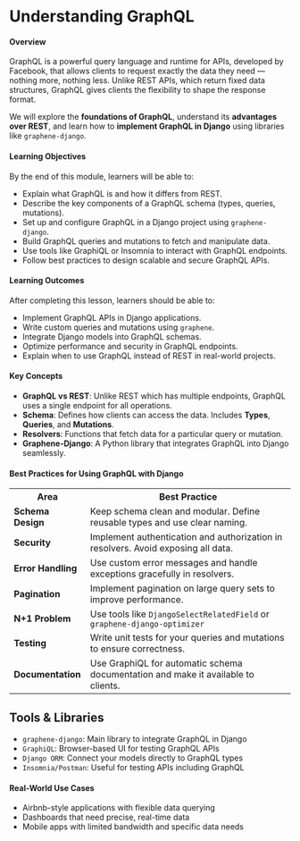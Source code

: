 # Understanding GraphQL

<h4>Overview</h4>

<p>GraphQL is a powerful query language and runtime for APIs, developed by Facebook, that allows clients to request exactly the data they need — nothing more, nothing less. Unlike REST APIs, which return fixed data structures, GraphQL gives clients the flexibility to shape the response format.</p>

<p>We will explore the <strong>foundations of GraphQL</strong>, understand its <strong>advantages over REST</strong>, and learn how to <strong>implement GraphQL in Django</strong> using libraries like <code>graphene-django</code>.</p>

<h4>Learning Objectives</h4>

<p>By the end of this module, learners will be able to:</p>

<ul>
<li> Explain what GraphQL is and how it differs from REST.</li>
<li> Describe the key components of a GraphQL schema (types, queries, mutations).</li>
<li> Set up and configure GraphQL in a Django project using <code>graphene-django</code>.</li>
<li> Build GraphQL queries and mutations to fetch and manipulate data.</li>
<li> Use tools like GraphiQL or Insomnia to interact with GraphQL endpoints.</li>
<li> Follow best practices to design scalable and secure GraphQL APIs.</li>
</ul>

<h4>Learning Outcomes</h4>

<p>After completing this lesson, learners should be able to:</p>

<ul>
<li> Implement GraphQL APIs in Django applications.</li>
<li> Write custom queries and mutations using <code>graphene</code>.</li>
<li> Integrate Django models into GraphQL schemas.</li>
<li> Optimize performance and security in GraphQL endpoints.</li>
<li> Explain when to use GraphQL instead of REST in real-world projects.</li>
</ul>

<h4>Key Concepts</h4>

<ul>
<li><strong>GraphQL vs REST</strong>: Unlike REST which has multiple endpoints, GraphQL uses a single endpoint for all operations.</li>
<li><strong>Schema</strong>: Defines how clients can access the data. Includes <strong>Types</strong>, <strong>Queries</strong>, and <strong>Mutations</strong>.</li>
<li><strong>Resolvers</strong>: Functions that fetch data for a particular query or mutation.</li>
<li><strong>Graphene-Django</strong>: A Python library that integrates GraphQL into Django seamlessly.</li>
</ul>

<h4>Best Practices for Using GraphQL with Django</h4>
<table class="hbtn-table"><tr>
<th>Area</th>
<th>Best Practice</th>
</tr>
<tr>
<td><strong>Schema Design</strong></td>
<td>Keep schema clean and modular. Define reusable types and use clear naming.</td>
</tr>
<tr>
<td><strong>Security</strong></td>
<td>Implement authentication and authorization in resolvers. Avoid exposing all data.</td>
</tr>
<tr>
<td><strong>Error Handling</strong></td>
<td>Use custom error messages and handle exceptions gracefully in resolvers.</td>
</tr>
<tr>
<td><strong>Pagination</strong></td>
<td>Implement pagination on large query sets to improve performance.</td>
</tr>
<tr>
<td><strong>N+1 Problem</strong></td>
<td>Use tools like <code>DjangoSelectRelatedField</code> or <code>graphene-django-optimizer</code></td>
</tr>
<tr>
<td><strong>Testing</strong></td>
<td>Write unit tests for your queries and mutations to ensure correctness.</td>
</tr>
<tr>
<td><strong>Documentation</strong></td>
<td>Use GraphiQL for automatic schema documentation and make it available to clients.</td>
</tr>
</table>
<h2>Tools &amp; Libraries</h2>

<ul>
<li><code>graphene-django</code>: Main library to integrate GraphQL in Django</li>
<li><code>GraphiQL</code>: Browser-based UI for testing GraphQL APIs</li>
<li><code>Django ORM</code>: Connect your models directly to GraphQL types</li>
<li><code>Insomnia/Postman</code>: Useful for testing APIs including GraphQL</li>
</ul>

<h4>Real-World Use Cases</h4>

<ul>
<li>Airbnb-style applications with flexible data querying</li>
<li>Dashboards that need precise, real-time data</li>
<li>Mobile apps with limited bandwidth and specific data needs</li>
</ul>

